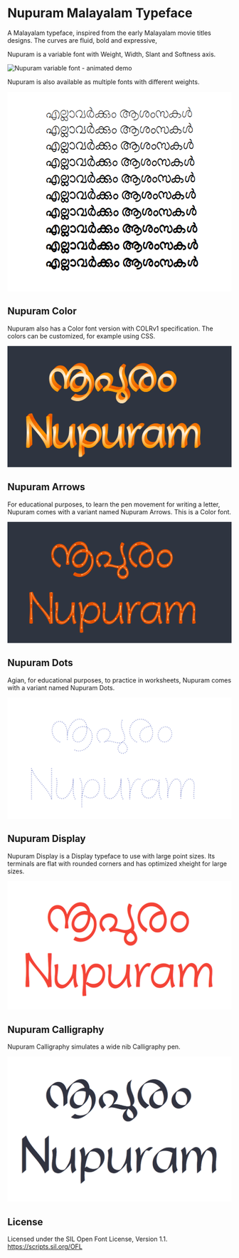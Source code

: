 # Nupuram Malayalam Typeface

A Malayalam typeface, inspired from the early Malayalam movie titles designs. The curves are fluid, bold and expressive,

Nupuram is a variable font with Weight, Width, Slant and Softness axis.

![Nupuram variable font - animated demo](docs/nupuram-var.gif "Nupuram variable font - animated demo showing all 4 axis")

Nupuram is also available as multiple fonts with different weights.

![Nupuram weights](docs/nupuram-weight.png "Nupuram weights")

## Nupuram Color

Nupuram also has a Color font version with COLRv1 specification. The colors can be customized, for example using CSS.

![Nupuram color font](docs/nupuram-color.png "Nupuram color font")

## Nupuram Arrows

For educational purposes, to learn the pen movement for writing a letter, Nupuram comes with a variant named Nupuram Arrows. This is a Color font.

![Nupuram arrows font](docs/nupuram-arrows.png "Nupuram Arrows font")

## Nupuram Dots

Agian, for educational purposes, to practice in worksheets, Nupuram comes with a variant named Nupuram Dots.

![Nupuram dots font](docs/nupuram-dots.png "Nupuram dots font")

## Nupuram Display

Nupuram Display is a Display typeface to use with large point sizes. Its terminals are flat with rounded corners and has optimized xheight for large sizes.

![Nupuram display font](docs/nupuram-display.png "Nupuram display font")

## Nupuram Calligraphy

Nupuram Calligraphy simulates a wide nib Calligraphy pen.

![Nupuram Calligraphy font](docs/nupuram-calligraphy.png "Nupuram Calligraphy font")

## License

Licensed under the SIL Open Font License, Version 1.1. https://scripts.sil.org/OFL
